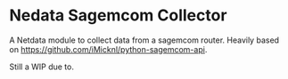 # Nedata Sagemcom Collector
A Netdata module to collect data from a sagemcom router.
Heavily based on https://github.com/iMicknl/python-sagemcom-api.

Still a WIP due to.
